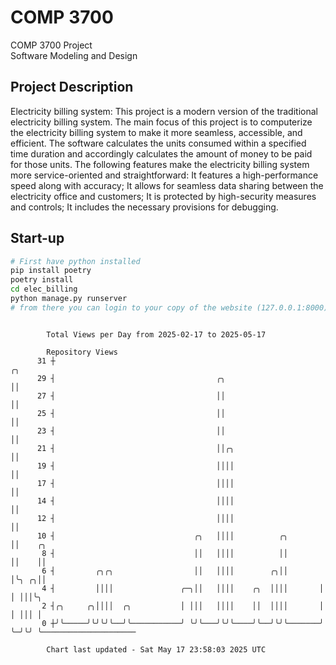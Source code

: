 # COMP 3700
COMP 3700 Project  
Software Modeling and Design
## Project Description
Electricity billing system: This project is a modern version of the traditional electricity billing system. The main focus of this project is to computerize the electricity billing system to make it more seamless, accessible, and efficient. The software calculates the units consumed within a specified time duration and accordingly calculates the amount of money to be paid for those units. The following features make the electricity billing system more service-oriented and straightforward: It features a high-performance speed along with accuracy; It allows for seamless data sharing between the electricity office and customers; It is protected by high-security measures and controls; It includes the necessary provisions for debugging.

## Start-up
```bash
# First have python installed
pip install poetry
poetry install
cd elec_billing
python manage.py runserver
# from there you can login to your copy of the website (127.0.0.1:8000), default creds are admin/admin
```

```

        Total Views per Day from 2025-02-17 to 2025-05-17

        Repository Views
      31 ┼                                                           ╭╮
      29 ┤                                    ╭╮                     ││
      27 ┤                                    ││                     ││
      25 ┤                                    ││                     ││
      23 ┤                                    ││                     ││
      21 ┤                                    ││╭╮                   ││
      19 ┤                                    ││││                   ││
      17 ┤                                    ││││                   ││
      14 ┤                                    ││││                   ││
      12 ┤                                    ││││                   ││
      10 ┤                               ╭╮   ││││          ╭╮       ││    ╭╮
       8 ┤                               ││   ││││          ││       ││    ││
       6 ┤         ╭╮╭╮                  ││   ││││        ╭╮││       │╰╮ ╭╮││
       4 ┤         ││││               ╭─╮││   ││││    ╭╮  ││││       │ │ │││╰╮
       2 ┤╭╮     ╭╮││││  ╭╮           │ │││   ││││    ││  ││││       │ │ │││ │
       0 ┼╯╰─────╯╰╯╰╯╰──╯╰───────────╯ ╰╯╰───╯╰╯╰────╯╰──╯╰╯╰───────╯ ╰─╯╰╯ ╰─────────────────────

        Chart last updated - Sat May 17 23:58:03 2025 UTC
        
```
